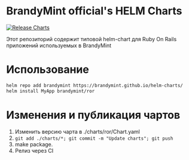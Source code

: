 # BrandyMint official's HELM Charts

[![Release Charts](https://github.com/BrandyMint/helm-charts/actions/workflows/release.yml/badge.svg)](https://github.com/BrandyMint/helm-charts/actions/workflows/release.yml)

Этот репозиторий содержит типовой helm-chart для Ruby On Rails приложений используемых в
BrandyMint

# Использование

```sh
helm repo add brandymint https://brandymint.github.io/helm-charts/
helm install MyApp brandymint/ror
```

# Изменения и публикация чартов

1. Изменить версию чарта в ./charts/ror/Chart.yaml
2. `git add ./charts/*; git commit -m "Update charts"; git push`
3. make package.
4. Релиз через CI
